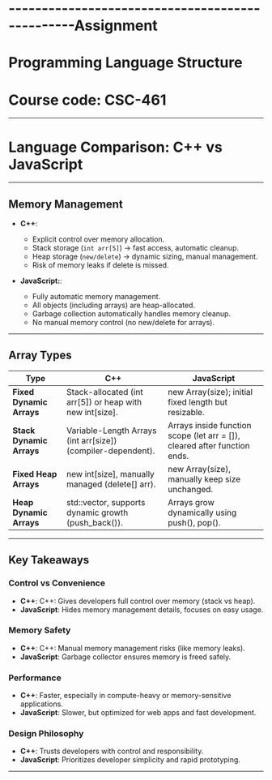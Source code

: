# ------------------------------------------------Assignment
# Programming Language Structure
# Course code: CSC-461


---

# Language Comparison: C++ vs JavaScript


---

## Memory Management

- **C++**:

  - Explicit control over memory allocation.
  - Stack storage (`int arr[5]`) → fast access, automatic cleanup.
  - Heap storage (`new/delete`) → dynamic sizing, manual management.
  - Risk of memory leaks if delete is missed.

- **JavaScript:**:
  - Fully automatic memory management.
  - All objects (including arrays) are heap-allocated.
  - Garbage collection automatically handles memory cleanup.
  - No manual memory control (no new/delete for arrays).

---

## Array Types

| Type                     | C++                                                          | JavaScript                                                                |
| ------------------------ | ------------------------------------------------------------ | ------------------------------------------------------------------------- |
| **Fixed Dynamic Arrays** | Stack-allocated (int arr[5]) or heap with new int[size].     | new Array(size); initial fixed length but resizable.                      |
| **Stack Dynamic Arrays** | Variable-Length Arrays (int arr[size]) (compiler-dependent). | Arrays inside function scope (let arr = []), cleared after function ends. |
| **Fixed Heap Arrays**    | new int[size], manually managed (delete[] arr).              | new Array(size), manually keep size unchanged.                            |
| **Heap Dynamic Arrays**  | std::vector, supports dynamic growth (push_back()).          | Arrays grow dynamically using push(), pop().                              |

---

## Key Takeaways

### Control vs Convenience

- **C++**: C++: Gives developers full control over memory (stack vs heap).
- **JavaScript**: Hides memory management details, focuses on easy usage.

### Memory Safety

- **C++**: C++: Manual memory management risks (like memory leaks).
- **JavaScript**: Garbage collector ensures memory is freed safely.

### Performance

- **C++**: Faster, especially in compute-heavy or memory-sensitive applications.
- **JavaScript**: Slower, but optimized for web apps and fast development.

### Design Philosophy

- **C++**: Trusts developers with control and responsibility.
- **JavaScript**: Prioritizes developer simplicity and rapid prototyping.

---
